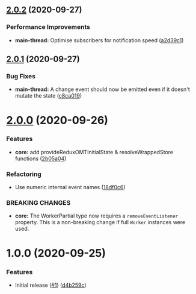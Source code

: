 ## [2.0.2](https://github.com/Alorel/redux-off-main-thread/compare/2.0.1...2.0.2) (2020-09-27)


### Performance Improvements

* **main-thread:** Optimise subscribers for notification speed ([a2d39c1](https://github.com/Alorel/redux-off-main-thread/commit/a2d39c1931e1eb9ffa129ee3408981f0367f8e5d))

## [2.0.1](https://github.com/Alorel/redux-off-main-thread/compare/2.0.0...2.0.1) (2020-09-27)


### Bug Fixes

* **main-thread:** A change event should now be emitted even if it doesn't mutate the state ([c8ca019](https://github.com/Alorel/redux-off-main-thread/commit/c8ca019c85f284da6ec21aaa3a876ef2938e1cc0))

# [2.0.0](https://github.com/Alorel/redux-off-main-thread/compare/1.0.0...2.0.0) (2020-09-26)


### Features

* **core:** add provideReduxOMTInitialState & resolveWrappedStore functions ([2b05a04](https://github.com/Alorel/redux-off-main-thread/commit/2b05a04ab70a336979f40d97f1b06f8af3ffc93f))


### Refactoring

* Use numeric internal event names ([18df0c6](https://github.com/Alorel/redux-off-main-thread/commit/18df0c63cf50cbc666b36cc0cb9eaf6f86605fd3))


### BREAKING CHANGES

* **core:** The WorkerPartial type now requires a `removeEventListener` property. This is a non-breaking change if full `Worker` instances were used.

# 1.0.0 (2020-09-25)


### Features

* Initial release ([#1](https://github.com/Alorel/redux-off-main-thread/issues/1)) ([d4b259c](https://github.com/Alorel/redux-off-main-thread/commit/d4b259c10ebad6a9915246319fc7f6bba5ef407a))
